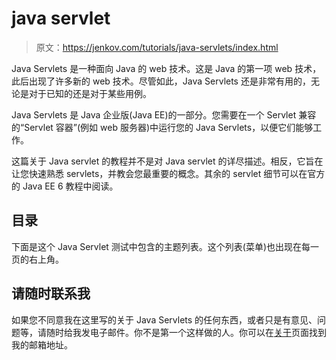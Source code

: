 # java servlet

> 原文：<https://jenkov.com/tutorials/java-servlets/index.html>

Java Servlets 是一种面向 Java 的 web 技术。这是 Java 的第一项 web 技术，此后出现了许多新的 web 技术。尽管如此，Java Servlets 还是非常有用的，无论是对于已知的还是对于某些用例。

Java Servlets 是 Java 企业版(Java EE)的一部分。您需要在一个 Servlet 兼容的“Servlet 容器”(例如 web 服务器)中运行您的 Java Servlets，以便它们能够工作。

这篇关于 Java servlet 的教程并不是对 Java servlet 的详尽描述。相反，它旨在让您快速熟悉 servlets，并教会您最重要的概念。其余的 servlet 细节可以在官方的 Java EE 6 教程中阅读。

## 目录

下面是这个 Java Servlet 测试中包含的主题列表。这个列表(菜单)也出现在每一页的右上角。

## 请随时联系我

如果您不同意我在这里写的关于 Java Servlets 的任何东西，或者只是有意见、问题等，请随时给我发电子邮件。你不是第一个这样做的人。你可以在[关于](http://jenkov.com/about/index.html)页面找到我的邮箱地址。
